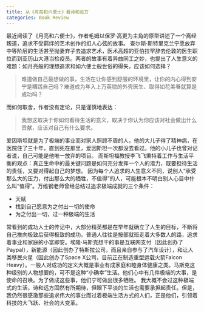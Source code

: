 ```yaml
---
title: 从《月亮和六便士》看诗和远方
categories: Book Review
---
```

最近阅读了《月亮和六便士》，作者毛姆以保罗·高更为主角的原型讲述了一个离经叛道，追求不受羁绊的艺术创作的扣人心弦的故事。
查尔斯·斯特里克兰宁愿放弃中等阶层的生活甚至抛妻弃子去追求艺术，医术高超的亚伯拉罕辞去伦敦的医生职位而到亚历山大港当检疫员。两者的故事有着异曲同工之妙，也提出了人生意义的难题：如月亮般的理想追求和如六便士般世俗的得失，应该如何选择？
>难道做自己最想做的事，生活在让你感到舒服的环境里，让你的内心得到安宁是糟践自己吗？难道成为年入上万英镑的外壳医生、取得如花美眷就算是成功吗？

而如何取舍，作者没有定论，只是谨慎地表达：
>我想这取决于你如何看待生活的意义，取决于你认为你应该对社会做出什么贡献，应该对自己有什么要求。

爱因斯坦就是为了极端的事业而对家人照顾不周的人，他的大儿子得了精神病，在医院住了三十年，直到死在那里，爱因斯坦一次都没去看过。他的小儿子也曾对记者说，自己可能是他唯一放弃的项目。
而斯坦福教授李飞飞秉持着工作与生活平衡的观点：真正生命中的最关键问题是如何充分发挥一个人的潜力，既要担待生活的责任，又要对得起自己的梦想。
因为每个人追求的人生意义不同，说别人“承受那么大的压力，付出那么大的牺牲，不值得”的人，可能根本不明白别人心目中什么叫“值得”。万维钢老师曾经总结过追求极端成就的三个条件：
- 天赋
- 找到自己愿意为之付出一切的使命
- 为之付出一切，过一种极端的生活

常看到的成功人士的传记中，大部分精英都是在早年就确立了人生的目标，不断将自己推向极致后获得极致的成功。普通人往往是按部就班走着大多数人的路，追求着事业和家庭的小富即安。埃隆·马斯克想干的事是互联网支付（因此创办了Paypal），新能源（因此创办了特斯拉公司，而且亲自参与了汽车设计），和让人类移民火星（因此创办了Space X公司，目前正在制造重型运载火箭Falcon Heavy）。一般人对成功的定义大概是事业有成家庭和睦身体健康之类。马斯克这种级别的人物想要的，可不是这种“小确幸”生活。他们心中有几件极端的大事，是使命的召唤。为了做成这些事，他们宁可做出很多牺牲。
我大概不会过这种极端式的生活，诗和远方固然有所期待，但眼下平淡的生活也需要承担起责任。但是，我仍然很感激那些追求伟大的事业而过着极端生活方式的人们，正是他们，引领着科技的大飞跃、社会的大变革。

